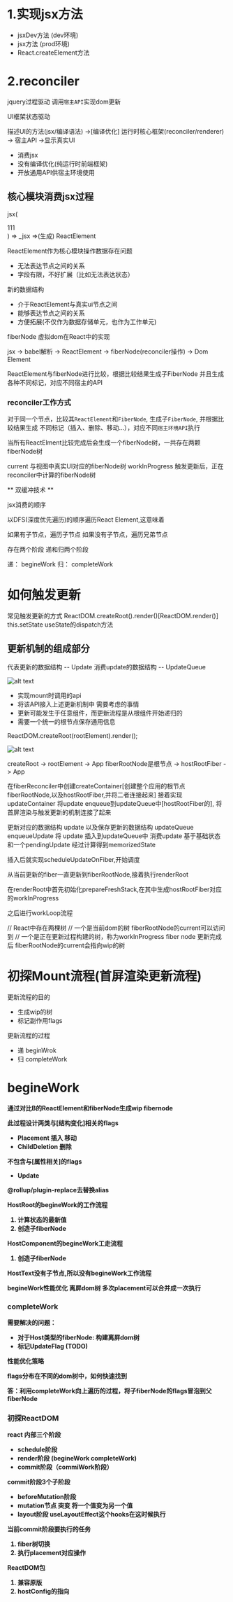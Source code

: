 # 1.实现jsx方法
+ jsxDev方法 (dev环境)
+ jsx方法 (prod环境)
+ React.createElement方法

# 2.reconciler

jquery过程驱动 调用`宿主API`实现dom更新

UI框架状态驱动 

描述UI的方法(jsx/编译语法) ->[编译优化] 运行时核心框架(reconciler/renderer) -> 宿主API ->显示真实UI

+ 消费jsx
+ 没有编译优化(纯运行时前端框架)
+ 开放通用API供宿主环境使用

## 核心模块消费jsx过程

jsx(<div>111</div>) =>  _jsx =>(生成) ReactElement

ReactElement作为核心模块操作数据存在问题

+ 无法表达节点之间的关系
+ 字段有限，不好扩展（比如无法表达状态）
 
新的数据结构

+ 介于ReactElement与真实ui节点之间
+ 能够表达节点之间的关系
+ 方便拓展(不仅作为数据存储单元，也作为工作单元)

fiberNode 虚拟dom在React中的实现

jsx -> babel解析 -> ReactElement -> fiberNode(reconciler操作) -> Dom Element

ReactElement与fiberNode进行比较，根据比较结果生成子FiberNode
并且生成各种不同标记，对应不同宿主的API

### reconciler工作方式

对于同一个节点，比较其`ReactElement`和`FiberNode`, 生成子`FiberNode`, 并根据比较结果生成
不同标记（插入、删除、移动...），对应不同`宿主环境API`执行

当所有ReactElment比较完成后会生成一个fiberNode树，一共存在两颗fiberNode树

current 与视图中真实UI对应的fiberNode树
workInProgress 触发更新后，正在reconciler中计算的fiberNode树

** 双缓冲技术 **

jsx消费的顺序

以DFS(深度优先遍历)的顺序遍历React Element,这意味着

如果有子节点，遍历子节点
如果没有子节点，遍历兄弟节点

存在两个阶段 递和归两个阶段

递： begineWork
归： completeWork

# 如何触发更新

常见触发更新的方式
ReactDOM.createRoot().render()[ReactDOM.render()]
this.setState
useState的dispatch方法

## 更新机制的组成部分

代表更新的数据结构 -- Update
消费update的数据结构 -- UpdateQueue

![alt text](image-1.png)

+ 实现mount时调用的api
+ 将该API接入上述更新机制中
需要考虑的事情
+ 更新可能发生于任意组件，而更新流程是从根组件开始递归的
+ 需要一个统一的根节点保存通用信息

ReactDOM.createRoot(rootElement).render(<App />);

![alt text](image.png)

createRoot -> rootElement -> App
fiberRootNode是根节点 -> hostRootFiber -> App

在fiberReconciler中创建createContainer[创建整个应用的根节点fiberRootNode,以及hostRootFiber,并将二者连接起来]
接着实现updateContainer 将update enqueue到updateQueue中[hostRootFiber的], 将首屏渲染与触发更新的机制连接了起来

更新对应的数据结构 update
以及保存更新的数据结构 updateQueue
enqueueUpdate 将 update 插入到updateQueue中
消费update 基于基础状态 和一个pendingUpdate 经过计算得到memorizedState

插入后就实现scheduleUpdateOnFiber,开始调度

从当前更新的fiber一直更新到fiberRootNode,接着执行renderRoot

在renderRoot中首先初始化prepareFreshStack,在其中生成hostRootFiber对应的workInProgress

之后进行workLoop流程


// React中存在两棵树
// 一个是当前dom的树 fiberRootNode的current可以访问到
// 一个是正在更新过程构建的树，称为workInProgress fiber node
更新完成后 fiberRootNode的current会指向wip的树

# 初探Mount流程(首屏渲染更新流程)

更新流程的目的

+ 生成wip的树
+ 标记副作用flags

更新流程的过程
+ 递 beginWrok
+ 归 completeWork


# begineWork
<A>
    <B/>
</A>

通过对比B的ReactElement和fiberNode生成wip fibernode

此过程设计两类与[结构变化]相关的flags
+ Placement
插入 移动
+ ChildDeletion
删除

不包含与[属性相关]的flags
+ Update


@rollup/plugin-replace去替换alias

HostRoot的begineWork的工作流程
1. 计算状态的最新值
2. 创造子fiberNode

HostComponent的begineWork工走流程
1. 创造子fiberNode

HostText没有子节点,所以没有begineWork工作流程

begineWork性能优化 离屏dom树 多次placement可以合并成一次执行

### completeWork
需要解决的问题：
+ 对于Host类型的fiberNode: 构建离屏dom树
+ 标记UpdateFlag (TODO)

性能优化策略

flags分布在不同的dom树中，如何快速找到

答：利用completeWork向上遍历的过程，将子fiberNode的flags冒泡到父fiberNode

### 初探ReactDOM

react 内部三个阶段
+ schedule阶段
+ render阶段 (begineWork completeWork)
+ commit阶段（commiWork阶段）

commit阶段3个子阶段
+ beforeMutation阶段
+ mutation节点 突变 将一个值变为另一个值
+ layout阶段 useLayoutEffect这个hooks在这时候执行

当前commit阶段要执行的任务
1. fiber树切换
2. 执行placement对应操作 

ReactDOM包
1. 兼容原版
2. hostConfig的指向